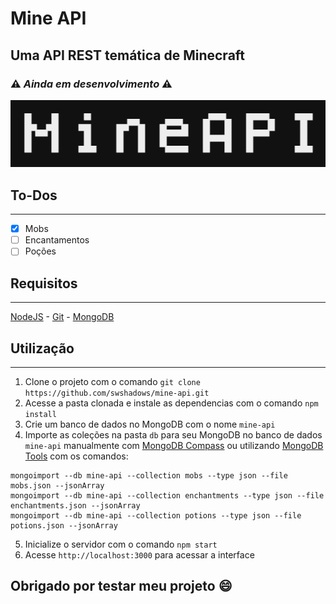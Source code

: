 # Mine API

## Uma API REST temática de Minecraft

### :warning: _Ainda em desenvolvimento_ :warning:

![banner_img](/public/assets/meta/meta_banner.png)

## To-Dos

---

- [x] Mobs
- [ ] Encantamentos
- [ ] Poções

## Requisitos

---

[NodeJS](https://nodejs.org/en/) - [Git](https://git-scm.com) - [MongoDB](https://www.mongodb.com)

## Utilização

---

1. Clone o projeto com o comando `git clone https://github.com/swshadows/mine-api.git`
2. Acesse a pasta clonada e instale as dependencias com o comando `npm install`
3. Crie um banco de dados no MongoDB com o nome `mine-api`
4. Importe as coleções na pasta `db` para seu MongoDB no banco de dados `mine-api` manualmente com [MongoDB Compass](https://www.mongodb.com/try/download/compass) ou utilizando [MongoDB Tools](https://www.mongodb.com/try/download/database-tools) com os comandos:

```
mongoimport --db mine-api --collection mobs --type json --file mobs.json --jsonArray
mongoimport --db mine-api --collection enchantments --type json --file enchantments.json --jsonArray
mongoimport --db mine-api --collection potions --type json --file potions.json --jsonArray
```

5. Inicialize o servidor com o comando `npm start`
6. Acesse `http://localhost:3000` para acessar a interface

## Obrigado por testar meu projeto :smile:
